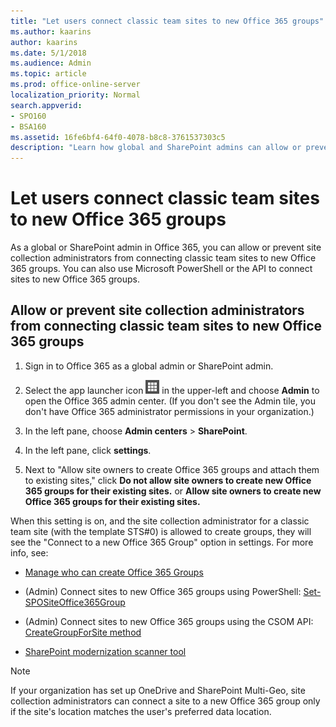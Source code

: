 ```yaml
---
title: "Let users connect classic team sites to new Office 365 groups"
ms.author: kaarins
author: kaarins
ms.date: 5/1/2018
ms.audience: Admin
ms.topic: article
ms.prod: office-online-server
localization_priority: Normal
search.appverid:
- SPO160
- BSA160
ms.assetid: 16fe6bf4-64f0-4078-b8c8-3761537303c5
description: "Learn how global and SharePoint admins can allow or prevent site collection administrators from connecting classing team sites to new Office 365 groups."
---
```


# Let users connect classic team sites to new Office 365 groups

As a global or SharePoint admin in Office 365, you can allow or prevent site collection administrators from connecting classic team sites to new Office 365 groups. You can also use Microsoft PowerShell or the API to connect sites to new Office 365 groups.
  
## Allow or prevent site collection administrators from connecting classic team sites to new Office 365 groups

1. Sign in to Office 365 as a global admin or SharePoint admin.
    
2. Select the app launcher icon ![The icon that looks like a waffle and represents a button click that will reveal multiple application tiles for selection.](media/3b8a317e-13ba-4bd4-864e-1ccd47af39ee.png) in the upper-left and choose **Admin** to open the Office 365 admin center. (If you don't see the Admin tile, you don't have Office 365 administrator permissions in your organization.) 
    
3. In the left pane, choose **Admin centers** > **SharePoint**.
    
4. In the left pane, click **settings**.
    
5. Next to "Allow site owners to create Office 365 groups and attach them to existing sites," click **Do not allow site owners to create new Office 365 groups for their existing sites.** or **Allow site owners to create new Office 365 groups for their existing sites.**
    
When this setting is on, and the site collection administrator for a classic team site (with the template STS#0) is allowed to create groups, they will see the "Connect to a new Office 365 Group" option in settings. For more info, see:
  
- [Manage who can create Office 365 Groups](https://support.office.com/article/4c46c8cb-17d0-44b5-9776-005fced8e618)
    
- (Admin) Connect sites to new Office 365 groups using PowerShell: [Set-SPOSiteOffice365Group](https://go.microsoft.com/fwlink/?linkid=872615)
    
- (Admin) Connect sites to new Office 365 groups using the CSOM API: [CreateGroupForSite method](https://go.microsoft.com/fwlink/?linkid=872613)
    
- [SharePoint modernization scanner tool](https://go.microsoft.com/fwlink/?linkid=873066)
    
> [!NOTE]
> If your organization has set up OneDrive and SharePoint Multi-Geo, site collection administrators can connect a site to a new Office 365 group only if the site's location matches the user's preferred data location. 
  

